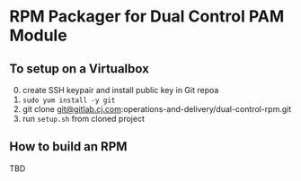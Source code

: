 # RPM Packager for Dual Control PAM Module

## To setup on a Virtualbox

0. create SSH keypair and install public key in Git repoa
0. `sudo yum install -y git`
0. git clone git@gitlab.cj.com:operations-and-delivery/dual-control-rpm.git
0. run `setup.sh` from  cloned project


## How to build an RPM

TBD

